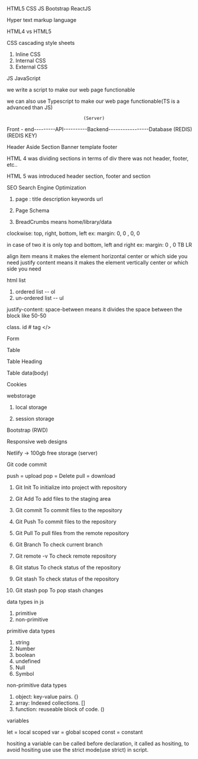 HTML5
CSS
JS
Bootstrap
ReactJS

Hyper text markup language 

HTML4 vs HTML5

CSS
cascading style sheets
1. Inline CSS
2. Internal CSS
3. External CSS

JS
JavaScript

we write a script to make our web page functionable

we can also use Typescript to make our web page functionable(TS is a advanced than JS)

                                 (Server)
Front - end---------API----------Backend-----------------Database
                    (REDIS)
                    (REDIS KEY)










Header
Aside
Section
Banner
template
footer

HTML 4 was dividing sections in terms of div 
there was not header, footer, etc..

HTML 5 was introduced header section, footer and section

SEO
Search Engine Optimization

1. page :
title
description
keywords
url

2. Page Schema

3. BreadCrumbs means home/library/data

clockwise: top, right, bottom, left
ex: margin: 0,   0 ,    0,     0

in case of two
it is only top and bottom, left and right
ex: margin: 0 , 0
            TB  LR

align item means it makes the element horizontal center or which side you need
justify content means it makes the element vertically center or which side you need

html list
1. ordered list -- ol
2. un-ordered list -- ul

justify-content: space-between means it divides the space between the block like 50-50

class.
id #
tag </>

Form

Table

Table Heading 

Table data(body)

Cookies

webstorage

1. local storage

2. session storage

Bootstrap (RWD)

Responsive web designs

Netlify -> 100gb free storage (server)

Git code commit

push = upload
pop = Delete
pull = download

1. Git Init
To initialize into project with repository

2. Git Add
To add files to the staging area

3. Git commit 
To commit files to the repository

4. Git Push
To commit files to the repository

5. Git Pull
To pull files from the remote repository

6. Git Branch
To check current branch

7. Git remote -v
To check remote repository

8. Git status
To check status of the repository

9. Git stash
To check status of the repository

10. Git stash pop
To pop stash changes

data types in js
1. primitive
2. non-primitive

primitive data types
1. string
2. Number
3. boolean
4. undefined
5. Null
6. Symbol

non-primitive data types
1. object: key-value pairs. {}
2. array: Indexed collections. []
3. function: reuseable block of code. ()

variables

let = local scoped
var = global scoped
const = constant

hositing
a variable can be called before declaration, it called as hositing, to avoid hositing use use the strict mode(use strict) in script.